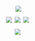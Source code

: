 <p align='center'>
    <img src="https://capsule-render.vercel.app/api?type=waving&color=auto&height=300&section=header&text=Pruinosus%20Github&fontSize=90&animation=fadeIn&fontAlignY=38&desc=study%20programming&descAlignY=51&descAlign=62"/>
</p>

<p align='center'>
    <img src="https://img.shields.io/badge/Python-3776AB.svg?&style=for-the-badge&logo=Python&logoColor=white"/>&nbsp
    <img src="https://img.shields.io/badge/cplusplus-20232a.svg?style=for-the-badge&logo=react&logoColor=61DAFB" />&nbsp
    <img src="https://img.shields.io/badge/javascript-F7DF1E.svg?style=for-the-badge&logo=javascript&logoColor=20232a" />&nbsp
</p>

<p align='center'>
    <img src="https://img.shields.io/badge/html5-E34F26.svg?style=for-the-badge&logo=html5&logoColor=white" />&nbsp
</p>